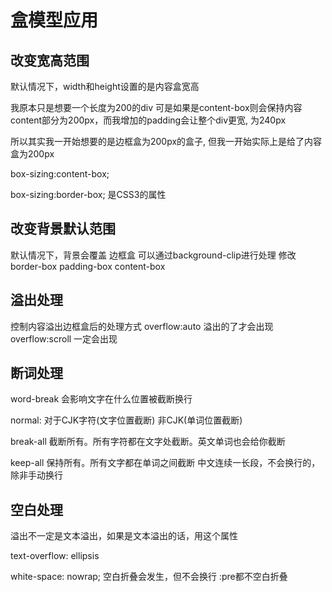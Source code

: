 # 盒模型应用

## 改变宽高范围

默认情况下，width和height设置的是内容盒宽高

我原本只是想要一个长度为200的div
可是如果是content-box则会保持内容content部分为200px，而我增加的padding会让整个div更宽,
为240px

所以其实我一开始想要的是边框盒为200px的盒子,
但我一开始实际上是给了内容盒为200px

box-sizing:content-box;

box-sizing:border-box;
是CSS3的属性

## 改变背景默认范围

默认情况下，背景会覆盖 边框盒
可以通过background-clip进行处理
修改border-box padding-box 
content-box


## 溢出处理

控制内容溢出边框盒后的处理方式
overflow:auto 溢出的了才会出现
overflow:scroll 一定会出现

## 断词处理

word-break 会影响文字在什么位置被截断换行

normal: 对于CJK字符(文字位置截断)
        非CJK(单词位置截断)

break-all  截断所有。所有字符都在文字处截断。英文单词也会给你截断

keep-all  保持所有。所有文字都在单词之间截断
    中文连续一长段，不会换行的，除非手动换行



## 空白处理

溢出不一定是文本溢出，如果是文本溢出的话，用这个属性

text-overflow: ellipsis

white-space: nowrap; 空白折叠会发生，但不会换行
            :pre都不空白折叠